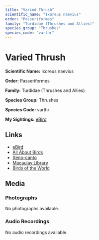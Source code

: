 ```yaml
---
title: "Varied Thrush"
scientific_name: "Ixoreus naevius"
order: "Passeriformes"
family: "Turdidae (Thrushes and Allies)"
species_group: "Thrushes"
species_code: "varthr"
---
```


# Varied Thrush

**Scientific Name:** Ixoreus naevius

**Order:** Passeriformes

**Family:** Turdidae (Thrushes and Allies)

**Species Group:** Thrushes

**Species Code:** varthr

**My Sightings:** [eBird](https://ebird.org/lifelist?r=world&time=life&spp=varthr)

## Links
* [eBird](https://ebird.org/species/varthr) 
* [All About Birds](https://www.allaboutbirds.org/guide/varthr) 
* [Xeno-canto](https://www.xeno-canto.org/species/varthr) 
* [Macaulay Library](https://search.macaulaylibrary.org/catalog?taxonCode=varthr&sort=rating_rank_desc)
* [Birds of the World](https://birdsoftheworld.org/bow/species/varthr)

## Media
### Photographs
No photographs available.

### Audio Recordings
No audio recordings available.
